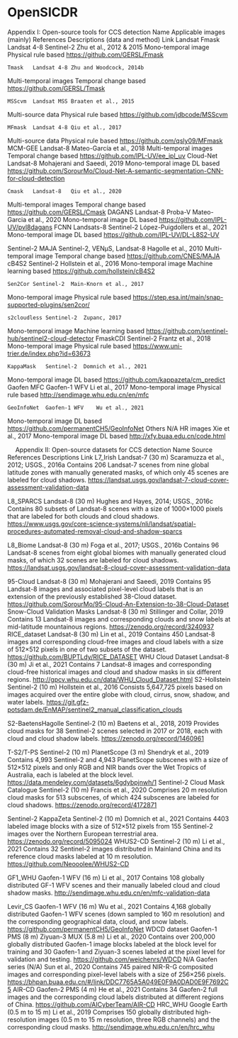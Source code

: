 # OpenSICDR

Appendix I: Open-source tools for CCS detection
	Name	Applicable images (mainly)	References	Descriptions 
(data and method)	Link
Landsat	Fmask	Landsat 4-8
Sentinel-2	Zhu et al., 2012 & 2015
Mono-temporal image
Physical rule based	https://github.com/GERSL/Fmask 

	Tmask	Landsat 4-8	Zhu and Woodcock, 2014b
Multi-temporal images
Temporal change based	https://github.com/GERSL/Tmask 

	MSScvm	Landsat MSS	Braaten et al., 2015
Multi-source data
Physical rule based	https://github.com/jdbcode/MSScvm

	MFmask	Landsat 4-8	Qiu et al., 2017
Multi-source data
Physical rule based	https://github.com/qsly09/MFmask
	MCM-GEE	Landsat-8	Mateo-García et al., 2018
Multi-temporal images
Temporal change based	https://github.com/IPL-UV/ee_ipl_uv
	Cloud-Net	Landsat-8	Mohajerani and Saeedi, 2019
Mono-temporal image
DL based	https://github.com/SorourMo/Cloud-Net-A-semantic-segmentation-CNN-for-cloud-detection

	Cmask	Landsat-8	Qiu et al., 2020
Multi-temporal images
Temporal change based	https://github.com/GERSL/Cmask
	DAGANS	Landsat-8
Proba-V	Mateo-Garcia et al., 2020
Mono-temporal image
DL based	https://github.com/IPL-UV/pvl8dagans
	FCNN	Landsats-8
Sentinel-2	López-Puigdollers et al., 2021
Mono-temporal image
DL based	https://github.com/IPL-UV/DL-L8S2-UV

Sentinel-2	MAJA	Sentinel-2, VENµS, Landsat-8	Hagolle et al., 2010
Multi-temporal image
Temporal change based	https://github.com/CNES/MAJA
	cB4S2	Sentinel-2	Hollstein et al., 2016
Mono-temporal image
Machine learning based	https://github.com/hollstein/cB4S2

	Sen2Cor	Sentinel-2	Main-Knorn et al., 2017
Mono-temporal image
Physical rule based	https://step.esa.int/main/snap-supported-plugins/sen2cor/

	s2cloudless	Sentinel-2	Zupanc, 2017
Mono-temporal image
Machine learning based	https://github.com/sentinel-hub/sentinel2-cloud-detector
	FmaskCDI	Sentinel-2	Frantz et al., 2018
Mono-temporal image
Physical rule based	https://www.uni-trier.de/index.php?id=63673

	KappaMask	Sentinel-2	Domnich et al., 2021
Mono-temporal image
DL based	https://github.com/kappazeta/cm_predict
Gaofen	MFC	Gaofen-1 WFV	Li et al., 2017
Mono-temporal image
Physical rule based	http://sendimage.whu.edu.cn/en/mfc

	GeoInfoNet	Gaofen-1 WFV	Wu et al., 2021 
Mono-temporal image
DL based	https://github.com/permanentCH5/GeoInfoNet
Others	N/A	HR images	Xie et al., 2017
Mono-temporal image
DL based	http://xfy.buaa.edu.cn/code.html

 
Appendix II: Open-source datasets for CCS detection
Name	Source	References	Descriptions	Link
L7_Irish	Landsat-7
(30 m)	Scaramuzza et al., 2012; USGS., 2016a
Contains 206 Landsat-7 scenes from nine global latitude zones with manually generated masks, of which only 45 scenes are labeled for cloud shadows.	https://landsat.usgs.gov/landsat-7-cloud-cover-assessment-validation-data

L8_SPARCS	Landsat-8
(30 m)	Hughes and Hayes, 2014; USGS., 2016c
Contains 80 subsets of Landsat-8 scenes with a size of 1000×1000 pixels that are labeled for both clouds and cloud shadows.	https://www.usgs.gov/core-science-systems/nli/landsat/spatial-procedures-automated-removal-cloud-and-shadow-sparcs

L8_Biome	Landsat-8
(30 m)	Foga et al., 2017; USGS., 2016b
Contains 96 Landsat-8 scenes from eight global biomes with manually generated cloud masks, of which 32 scenes are labeled for cloud shadows.	https://landsat.usgs.gov/landsat-8-cloud-cover-assessment-validation-data

95-Cloud	Landsat-8
(30 m)	Mohajerani and Saeedi, 2019
Contains 95 Landsat-8 images and associated pixel-level cloud labels that is an extension of the previously established 38-Cloud dataset.	https://github.com/SorourMo/95-Cloud-An-Extension-to-38-Cloud-Dataset
Snow-Cloud Validation Masks	Landsat-8
(30 m)	Stillinger and Collar, 2019
Contains 13 Landsat-8 images and corresponding clouds and snow labels at mid-latitude mountainous regions.	https://zenodo.org/record/3240937
RICE_dataset	Landsat-8
(30 m)	Lin et al., 2019
Contains 450 Landsat-8 images and corresponding cloud-free images and cloud labels with a size of 512×512 pixels in one of two subsets of the dataset.	https://github.com/BUPTLdy/RICE_DATASET
WHU Cloud Dataset	Landsat-8
(30 m)	Ji et al., 2021
Contains 7 Landsat-8 images and corresponding cloud-free historical images and cloud and shadow masks in six different regions.	http://gpcv.whu.edu.cn/data/WHU_Cloud_Dataset.html
S2-Hollstein	Sentinel-2
(10 m)	Hollstein et al., 2016
Consists 5,647,725 pixels based on images acquired over the entire globe with cloud, cirrus, snow, shadow, and water labels.	https://git.gfz-potsdam.de/EnMAP/sentinel2_manual_classification_clouds

S2-BaetensHagolle	Sentinel-2
(10 m)	Baetens et al., 2018, 2019
Provides cloud masks for 38 Sentinel-2 scenes selected in 2017 or 2018, each with cloud and cloud shadow labels.	https://zenodo.org/record/1460961

T-S2/T-PS	Sentinel-2
(10 m)
PlanetScope
(3 m)	Shendryk et al., 2019
Contains 4,993 Sentinel-2 and 4,943 PlanetScope subscenes with a size of 512×512 pixels and only RGB and NIR bands over the Wet Tropics of Australia, each is labeled at the block level.	https://data.mendeley.com/datasets/6gdybpjnwh/1
Sentinel-2 Cloud Mask Catalogue	Sentinel-2
(10 m)	Francis et al., 2020
Comprises 20 m resolution cloud masks for 513 subscenes, of which 424 subscenes are labeled for cloud shadows.	https://zenodo.org/record/4172871

Sentinel-2 KappaZeta	Sentinel-2
(10 m)	Domnich et al., 2021
Contains 4403 labeled image blocks with a size of 512×512 pixels from 155 Sentinel-2 images over the Northern European terrestrial area.	https://zenodo.org/record/5095024
WHUS2-CD	Sentinel-2
(10 m)	Li et al., 2021
Contains 32 Sentinel-2 images distributed in Mainland China and its reference cloud masks labeled at 10 m resolution.	https://github.com/Neooolee/WHUS2-CD

GF1_WHU	Gaofen-1 WFV
(16 m)	Li et al., 2017
Contains 108 globally distributed GF-1 WFV scenes and their manually labeled cloud and cloud shadow masks.	http://sendimage.whu.edu.cn/en/mfc-validation-data

Levir_CS	Gaofen-1 WFV
(16 m)	Wu et al., 2021
Contains 4,168 globally distributed Gaofen-1 WFV scenes (down sampled to 160 m resolution) and the corresponding geographical data, cloud, and snow labels.	https://github.com/permanentCH5/GeoInfoNet
WDCD dataset	Gaofen-1 PMS
(8 m)
Ziyuan-3 MUX
(5.8 m)	Li et al., 2020
Contains over 200,000 globally distributed Gaofen-1 image blocks labeled at the block level for training and 30 Gaofen-1 and Ziyuan-3 scenes labeled at the pixel level for validation and testing.	https://github.com/weichenrs/WDCD
N/A	Gaofen series
(N/A)	Sun et al., 2020
Contains 745 paired NIR-R-G composited images and corresponding pixel-level labels with a size of 256×256 pixels.	https://bhpan.buaa.edu.cn/#/link/DDC7765A5A049E0F9A0DAD0E9F7692C5
AIR-CD	Gaofen-2 PMS
(4 m)	He et al., 2021
Contains 34 Gaofen-2 full images and the corresponding cloud labels distributed at different regions of China. 	https://github.com/AICyberTeam/AIR-CD
HRC_WHU	Google Earth
(0.5 m to 15 m)	Li et al., 2019
Comprises 150 globally distributed high-resolution images (0.5 m to 15 m resolution, three RGB channels) and the corresponding cloud masks.	http://sendimage.whu.edu.cn/en/hrc_whu
